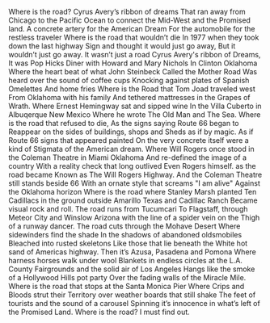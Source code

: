 Where is the road?
Cyrus Avery’s ribbon of dreams
That ran away from Chicago to the Pacific Ocean to connect the Mid-West and the Promised land.
A concrete artery for the American Dream
For the automobile for the restless traveler
Where is the road that wouldn’t  die
In 1977 when they took down the last highway Sign and thought it would just go away,
But it wouldn’t just go away.
It wasn’t just a road Cyrus Avery's ribbon of Dreams, It was Pop Hicks Diner with
Howard and Mary Nichols In Clinton Oklahoma
Where the heart beat of what John Steinbeck
Called the Mother Road
Was heard over the sound of coffee cups
Knocking against plates of Spanish Omelettes
And home fries
Where is the Road that Tom Joad traveled west
From Oklahoma with his family
And tethered mattresses in the 
Grapes of Wrath.
Where Ernest Hemingway sat and sipped wine
In the Villa Cuberto in Albuqerque New Mexico
Where he wrote The Old Man and The Sea.
Where is the road that refused to die,
As the signs saying Route 66 began to            Reappear on the sides of buildings, shops and Sheds as if by magic.
As if Route 66 signs that appeared painted
On the very concrete itself were a kind of 
Stigmata of the American dream.
Where Will Rogers once stood in the Coleman Theatre in Miami Oklahoma
And re-defined the image of a country
With a reality check that long outlived
Even Rogers himself. as the road became Known as  The Will Rogers Highway.
And the Coleman Theatre still stands beside 66
With an ornate style that screams "I am alive"
Against the Oklahoma horizon
Where is the road where Stanley Marsh planted
Ten Cadillacs in the ground outside Amarillo Texas and Cadillac Ranch 
Became visual rock and roll.
The road runs from Tucumcari
To Flagstaff, through Meteor City and Winslow Arizona with the line of a spider vein on the Thigh of a runway dancer.
The road cuts through the Mohave Desert
Where sidewinders find the shade
In the shadows of abandoned oldsmobiles
Bleached into rusted skeletons
Like those that lie beneath the 
White hot sand of Americas highway.
Then  it’s Azusa, Pasadena and Pomona
Where harness horses walk under wool 
Blankets in endless circles at the L.A. County Fairgrounds and the solid air of Los Angeles Hangs like the smoke of a 
Hollywood Hills pot party
Over the fading walls of the Miracle Mile.
Where is the road that stops at the Santa Monica Pier Where Crips and Bloods strut their Territory over weather boards that still shake The feet of tourists and the sound of a carousel Spinning it’s innocence in what’s left of the Promised Land.
Where is the road?
I must find out.

